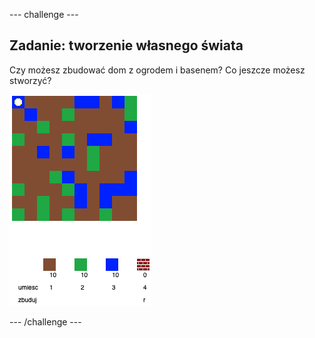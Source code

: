 --- challenge ---

## Zadanie: tworzenie własnego świata

Czy możesz zbudować dom z ogrodem i basenem? Co jeszcze możesz stworzyć?

![zrzut ekranu](images/craft-build-example.png)

--- /challenge ---